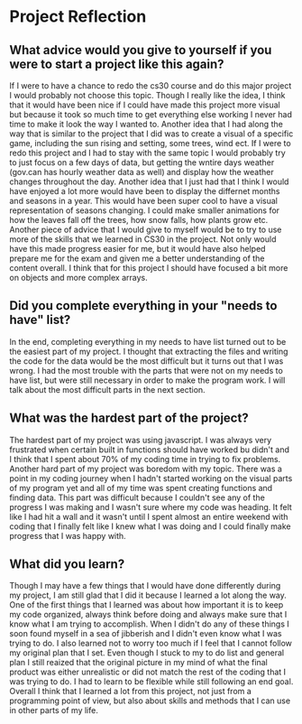 # Project Reflection

## What advice would you give to yourself if you were to start a project like this again?
If I were to have a chance to redo the cs30 course and do this major project I would probably not choose this topic. Though I really like the idea, I think that it would have been nice if I could have made this project more visual but because it took so much time to get everything else working I never had time to make it look the way I wanted to. Another idea that I had along the way that is similar to the project that I did was to create a visual of a specific game, including the sun rising and setting, some trees, wind ect. 
If I were to redo this project and I had to stay with the same topic I would probably try to just focus on a few days of data, but getting the wntire days weather (gov.can has hourly weather data as well) and display how the weather changes throughout the day. 
Another idea that I just had that I think I would have enjoyed a lot more would have been to display the differnet months and seasons in a year. This would have been super cool to have a visual representation of seasons changing. I could make smaller animations for how the leaves fall off the trees, how snow falls, how plants grow etc.
Another piece of advice that I would give to myself would be to try to use more of the skills that we learned in CS30 in the project. Not only would have this made progress easier for me, but it would have also helped prepare me for the exam and given me a better understanding of the content overall. I think that for this project I should have focused a bit more on objects and more complex arrays.


## Did you complete everything in your "needs to have" list?
In the end, completing everything in my needs to have list turned out to be the easiest part of my project. I thought that extracting the files and writing the code for the data would be the most difficult but it turns out that I was wrong. I had the most trouble with the parts that were not on my needs to have list, but were still necessary in order to make the program work. I will talk about the most difficult parts in the next section.

## What was the hardest part of the project?
The hardest part of my project was using javascript. I was always very frustrated when certain built in functions should have worked bu didn't and I think that I spent about 70% of my coding time in trying to fix problems. Another hard part of my project was boredom with my topic. There was a point in my coding journey when I hadn't started working on the visual parts of my program yet and all of my time was spent creating functions and finding data. This part was difficult because I couldn't see any of the progress I was making and I wasn't sure where my code was heading. It felt like I had hit a wall and it wasn't until I spent almost an entire weekend with coding that I finally felt like I knew what I was doing and I could finally make progress that I was happy with.

## What did you learn?
Though I may have a few things that I would have done differently during my project, I am still glad that I did it because I learned a lot along the way. One of the first things that I learned was about how important it is to keep my code organized, always think before doing and always make sure that I know what I am trying to accomplish. When I didn't do any of these things I soon found myself in a sea of jibberish and I didn't even know what I was trying to do. 
I also learned not to worry too much if I feel that I cannot follow my original plan that I set. Even though I stuck to my to do list and general plan I still reaized that the original picture in my mind of what the final product was either unrealistic or did not match the rest of the coding that I was trying to do. I had to learn to be flexible while still following an end goal.
Overall I think that I learned a lot from this project, not just from a programming point of view, but also about skills and methods that I can use in other parts of my life.
